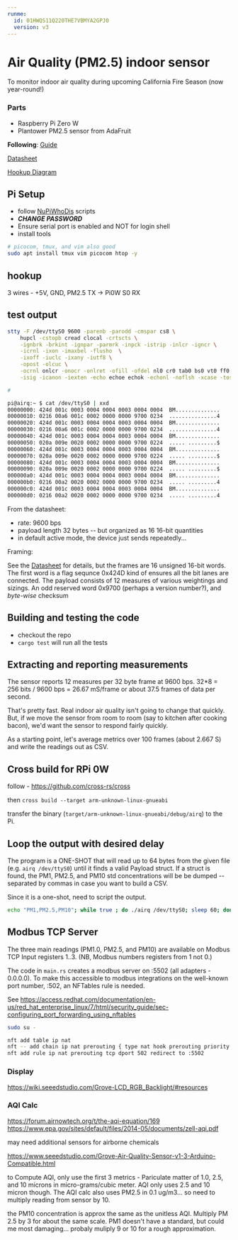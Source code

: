 ```yaml
---
runme:
  id: 01HWQS11Q220THE7VBMYA2GPJ0
  version: v3
---
```


# Air Quality (PM2.5) indoor sensor

To monitor indoor air quality during upcoming California Fire Season (now year-round!)

### Parts

* Raspberry Pi Zero W
* Plantower PM2.5 sensor from AdaFruit

**Following**: [Guide](https://learn.adafruit.com/pm25-air-quality-sensor)

[Datasheet](https://cdn-shop.adafruit.com/product-files/3686/plantower-pms5003-manual_v2-3.pdf)

[Hookup Diagram](https://learn.adafruit.com/assets/83709)

## Pi Setup

* follow [NuPiWhoDis](https://github.com/scottrfrancis/nuPiWhoDis) scripts
* ___CHANGE PASSWORD___
* Ensure serial port is enabled and NOT for login shell
* install tools

```bash {"id":"01HWQS11Q220THE7VBMMJY5JFC"}
# picocom, tmux, and vim also good
sudo apt install tmux vim picocom htop -y
```

## hookup

3 wires - +5V, GND, PM2.5 TX -> Pi0W S0 RX

## test output

```bash {"id":"01HWQS11Q220THE7VBMRHACBJB"}
stty -F /dev/ttyS0 9600 -parenb -parodd -cmspar cs8 \
    hupcl -cstopb cread clocal -crtscts \
    -ignbrk -brkint -ignpar -parmrk -inpck -istrip -inlcr -igncr \
    -icrnl -ixon -imaxbel -flusho  \
    -ixoff -iuclc -ixany -iutf8 \
    -opost -olcuc \
    -ocrnl onlcr -onocr -onlret -ofill -ofdel nl0 cr0 tab0 bs0 vt0 ff0 \
    -isig -icanon -iexten -echo echoe echok -echonl -noflsh -xcase -tostop -echoprt echoctl echoke -extproc 

#  

pi@airq:~ $ cat /dev/ttyS0 | xxd
00000000: 424d 001c 0003 0004 0004 0003 0004 0004  BM..............
00000010: 0216 00a6 001c 0002 0000 0000 9700 0234  ...............4
00000020: 424d 001c 0003 0004 0004 0003 0004 0004  BM..............
00000030: 0216 00a6 001c 0002 0000 0000 9700 0234  ...............4
00000040: 424d 001c 0003 0004 0004 0003 0004 0004  BM..............
00000050: 020a 009e 0020 0002 0000 0000 9700 0224  ..... .........$
00000060: 424d 001c 0003 0004 0004 0003 0004 0004  BM..............
00000070: 020a 009e 0020 0002 0000 0000 9700 0224  ..... .........$
00000080: 424d 001c 0003 0004 0004 0003 0004 0004  BM..............
00000090: 020a 009e 0020 0002 0000 0000 9700 0224  ..... .........$
000000a0: 424d 001c 0003 0004 0004 0003 0004 0004  BM..............
000000b0: 0216 00a2 0020 0002 0000 0000 9700 0234  ..... .........4
000000c0: 424d 001c 0003 0004 0004 0003 0004 0004  BM..............
000000d0: 0216 00a2 0020 0002 0000 0000 9700 0234  ..... .........4
```

From the datasheet:

* rate: 9600 bps
* payload length 32 bytes -- but organized as 16 16-bit quantities
* in default active mode, the device just sends repeatedly...

Framing:

See the [Datasheet](https://cdn-shop.adafruit.com/product-files/3686/plantower-pms5003-manual_v2-3.pdf) for details, but the frames are 16 unsigned 16-bit words. The first word is a flag sequnce 0x424D kind of ensures all the bit lanes are connected. The payload consists of 12 measures of various weightings and sizings. An odd reserved word 0x9700 (perhaps a version number?), and _byte-wise_ checksum

## Building and testing the code

* checkout the repo
* `cargo test` will run all the tests

## Extracting and reporting measurements

The sensor reports 12 measures per 32 byte frame at 9600 bps.
32*8 = 256 bits / 9600 bps = 26.67 mS/frame or about 37.5 frames of data per second.

That's pretty fast. Real indoor air quality isn't going to change that quickly. But, if we move the sensor from room to room (say to kitchen after cooking bacon), we'd want the sensor to respond fairly quickly.

As a starting point, let's average metrics over 100 frames (about 2.667 S) and write the readings out as CSV.

## Cross build for RPi 0W

follow - https://github.com/cross-rs/cross

then `cross build --target arm-unknown-linux-gnueabi`

transfer the binary (`target/arm-unknown-linux-gnueabi/debug/airq`) to the Pi.

## Loop the output with desired delay

The program is a ONE-SHOT that will read up to 64 bytes from the given file (e.g. `airq /dev/ttyS0`) until it finds a valid Payload struct.  If a struct is found, the PM1, PM2.5, and PM10 std concentrations will be be dumped -- separated by commas in case you want to build a CSV.

Since it is a one-shot, need to script the output.

```bash {"id":"01HWQS11Q220THE7VBMVMSP0GR"}
echo "PM1,PM2.5,PM10"; while true ; do ./airq /dev/ttyS0; sleep 60; done
```

## Modbus TCP Server

The three main readings (PM1.0, PM2.5, and PM10) are available on Modbus TCP Input registers 1..3. (NB, Modbus numbers registers from 1 not 0.)

The code in `main.rs` creates a modbus server on :5502 (all adapters - 0.0.0.0). To make this accessible to modbus integrations on the well-known port number, :502, an NFTables rule is needed.

See https://access.redhat.com/documentation/en-us/red_hat_enterprise_linux/7/html/security_guide/sec-configuring_port_forwarding_using_nftables

```bash {"id":"01HWTADEYS6B5CNSSQ086VC1MV"}
sudo su -

nft add table ip nat
nft -- add chain ip nat prerouting { type nat hook prerouting priority -100 \; }
nft add rule ip nat prerouting tcp dport 502 redirect to :5502
```

### Display

https://wiki.seeedstudio.com/Grove-LCD_RGB_Backlight/#resources

### AQI Calc

https://forum.airnowtech.org/t/the-aqi-equation/169
https://www.epa.gov/sites/default/files/2014-05/documents/zell-aqi.pdf

may need additional sensors for airborne chemicals

https://www.seeedstudio.com/Grove-Air-Quality-Sensor-v1-3-Arduino-Compatible.html

to Compute AQI, only use the first 3 metrics - Pariculate matter of 1.0, 2.5, and 10 microns in micro-grams/cubic meter.  AQI only uses 2.5 and 10 micron though.  The AQI calc also uses PM2.5 in 0.1 ug/m3... so need to multiply reading from sensor by 10.

the PM10 concentration is approx the same as the unitless AQI.  Multiply PM 2.5 by 3 for about the same scale.  PM1 doesn't have a standard, but could me most damaging... probaly muliply 9 or 10 for a rough approximation.

